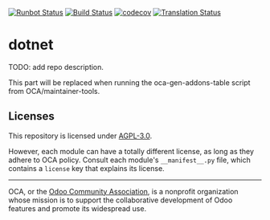 [![Runbot Status](https://runbot.odoo-community.org/runbot/badge/flat//15.0.svg)](https://runbot.odoo-community.org/runbot/repo/github-com-oca-dotnet-)
[![Build Status](https://travis-ci.com/OCA/dotnet.svg?branch=15.0)](https://travis-ci.com/OCA/dotnet)
[![codecov](https://codecov.io/gh/OCA/dotnet/branch/15.0/graph/badge.svg)](https://codecov.io/gh/OCA/dotnet)
[![Translation Status](https://translation.odoo-community.org/widgets/dotnet-15-0/-/svg-badge.svg)](https://translation.odoo-community.org/engage/dotnet-15-0/?utm_source=widget)

<!-- /!\ do not modify above this line -->

# dotnet

TODO: add repo description.

<!-- /!\ do not modify below this line -->

<!-- prettier-ignore-start -->

[//]: # (addons)

This part will be replaced when running the oca-gen-addons-table script from OCA/maintainer-tools.

[//]: # (end addons)

<!-- prettier-ignore-end -->

## Licenses

This repository is licensed under [AGPL-3.0](LICENSE).

However, each module can have a totally different license, as long as they adhere to OCA
policy. Consult each module's `__manifest__.py` file, which contains a `license` key
that explains its license.

----

OCA, or the [Odoo Community Association](http://odoo-community.org/), is a nonprofit
organization whose mission is to support the collaborative development of Odoo features
and promote its widespread use.

